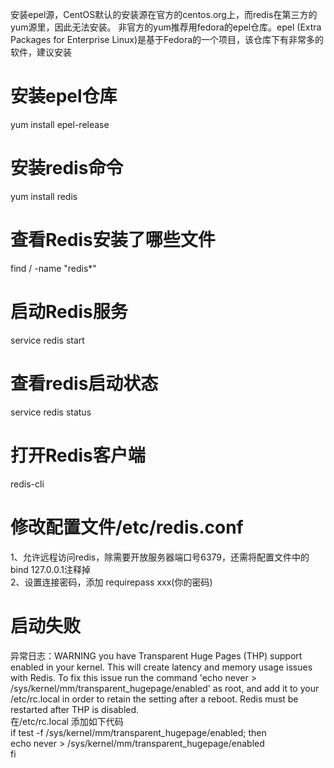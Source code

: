 安装epel源，CentOS默认的安装源在官方的centos.org上，而redis在第三方的yum源里，因此无法安装。
非官方的yum推荐用fedora的epel仓库。epel (Extra Packages for Enterprise Linux)是基于Fedora的一个项目，该仓库下有非常多的软件，建议安装  
# 安装epel仓库
yum install epel-release

# 安装redis命令
yum install redis

# 查看Redis安装了哪些文件
find / -name "redis*"

# 启动Redis服务
service redis start

# 查看redis启动状态
service redis status

# 打开Redis客户端
redis-cli

# 修改配置文件/etc/redis.conf
1、允许远程访问redis，除需要开放服务器端口号6379，还需将配置文件中的bind 127.0.0.1注释掉  
2、设置连接密码，添加 requirepass xxx(你的密码)  

# 启动失败
异常日志：WARNING you have Transparent Huge Pages (THP) support enabled in your kernel. This will create latency and memory usage issues with Redis. To fix this issue run the command 'echo never > /sys/kernel/mm/transparent_hugepage/enabled' as root, and add it to your /etc/rc.local in order to retain the setting after a reboot. Redis must be restarted after THP is disabled.  
在/etc/rc.local 添加如下代码  
if test -f /sys/kernel/mm/transparent_hugepage/enabled; then  
echo never > /sys/kernel/mm/transparent_hugepage/enabled  
fi

